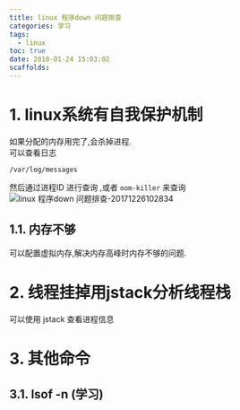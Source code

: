 ```yaml
---
title: linux 程序down 问题排查
categories: 学习
tags:
  - linux
toc: true
date: 2018-01-24 15:03:02
scaffolds:
---
```

# 1. linux系统有自我保护机制
如果分配的内存用完了,会杀掉进程.  
可以查看日志  
```
/var/log/messages
```
然后通过进程ID 进行查询  ,或者 `oom-killer` 来查询
![linux 程序down 问题排查-20171226102834](http://blogimage.signalfire2017.com/image/work/linux%20程序down%20问题排查-20171226102834.png)

## 1.1. 内存不够
可以配置虚拟内存,解决内存高峰时内存不够的问题.

# 2. 线程挂掉用jstack分析线程栈
可以使用 jstack 查看进程信息

# 3. 其他命令
## 3.1. lsof -n (学习)
